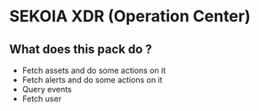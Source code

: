 # SEKOIA XDR (Operation Center)

## What does this pack do ?

- Fetch assets and do some actions on it 
- Fetch alerts and do some actions on it
- Query events
- Fetch user
